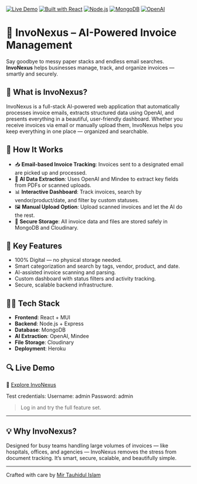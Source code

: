 [![Live Demo](https://img.shields.io/badge/Live%20Demo-www.invonexus.com-blue?style=flat-square&logo=vercel)](https://www.invonexus.com)
[![Built with React](https://img.shields.io/badge/Built%20with-React-61DAFB?style=flat-square&logo=react&logoColor=white)](https://reactjs.org/)
[![Node.js](https://img.shields.io/badge/Backend-Node.js-339933?style=flat-square&logo=node.js&logoColor=white)](https://nodejs.org/)
[![MongoDB](https://img.shields.io/badge/Database-MongoDB-47A248?style=flat-square&logo=mongodb&logoColor=white)](https://mongodb.com/)
[![OpenAI](https://img.shields.io/badge/Powered%20by-OpenAI-412991?style=flat-square&logo=openai&logoColor=white)](https://openai.com/)

# 📄 InvoNexus – AI-Powered Invoice Management

Say goodbye to messy paper stacks and endless email searches.  
**InvoNexus** helps businesses manage, track, and organize invoices — smartly and securely.

## 🚀 What is InvoNexus?

InvoNexus is a full-stack AI-powered web application that automatically processes invoice emails, extracts structured data using OpenAI, and presents everything in a beautiful, user-friendly dashboard. Whether you receive invoices via email or manually upload them, InvoNexus helps you keep everything in one place — organized and searchable.

## 🧠 How It Works

- 📥 **Email-based Invoice Tracking**: Invoices sent to a designated email are picked up and processed.
- 🧾 **AI Data Extraction**: Uses OpenAI and Mindee to extract key fields from PDFs or scanned uploads.
- 📊 **Interactive Dashboard**: Track invoices, search by vendor/product/date, and filter by custom statuses.
- 🖼 **Manual Upload Option**: Upload scanned invoices and let the AI do the rest.
- 🔐 **Secure Storage**: All invoice data and files are stored safely in MongoDB and Cloudinary.

## 🔑 Key Features

- 100% Digital — no physical storage needed.
- Smart categorization and search by tags, vendor, product, and date.
- AI-assisted invoice scanning and parsing.
- Custom dashboard with status filters and activity tracking.
- Secure, scalable backend infrastructure.

## 🧑‍💻 Tech Stack

- **Frontend**: React + MUI
- **Backend**: Node.js + Express
- **Database**: MongoDB
- **AI Extraction**: OpenAI, Mindee
- **File Storage**: Cloudinary
- **Deployment**: Heroku

## 🔍 Live Demo

🔗 [Explore InvoNexus](https://www.invonexus.com)

Test credentials:
Username: admin
Password: admin
> Log in and try the full feature set.

---

## 💡 Why InvoNexus?

Designed for busy teams handling large volumes of invoices — like hospitals, offices, and agencies — InvoNexus removes the stress from document tracking. It’s smart, secure, scalable, and beautifully simple.

---

Crafted with care by [Mir Tauhidul Islam](https://mirtauhid.com)


